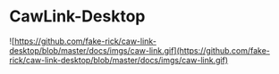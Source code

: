 # CawLink-Desktop

![https://github.com/fake-rick/caw-link-desktop/blob/master/docs/imgs/caw-link.gif](https://github.com/fake-rick/caw-link-desktop/blob/master/docs/imgs/caw-link.gif)

